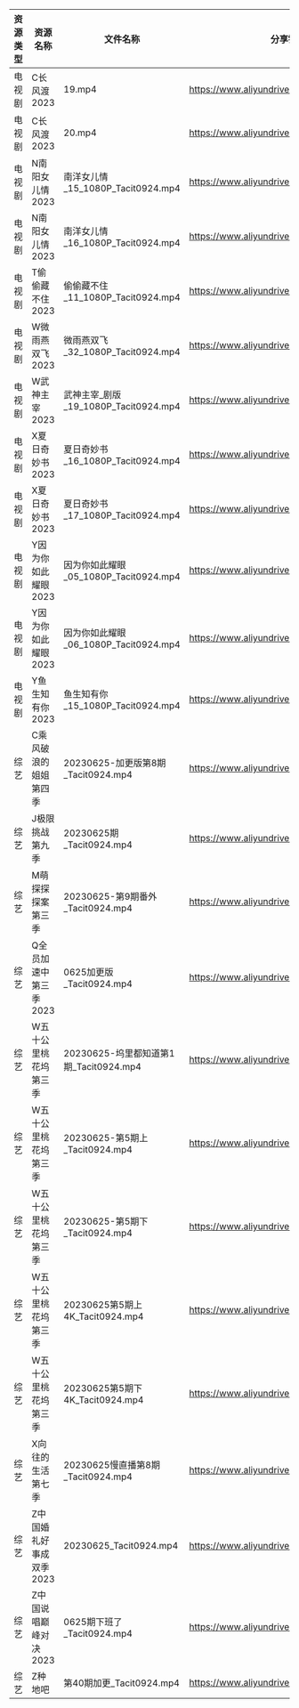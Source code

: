 | 资源类型 | 资源名称           | 文件名称                            | 分享链接                                      | 更新时间       |
| ---- | -------------- | ------------------------------- | ----------------------------------------- | ---------- |
| 电视剧  | C长风渡2023       | 19.mp4                          | https://www.aliyundrive.com/s/GvdtUBj8PMQ | 2023-06-26 |
| 电视剧  | C长风渡2023       | 20.mp4                          | https://www.aliyundrive.com/s/GvdtUBj8PMQ | 2023-06-26 |
| 电视剧  | N南阳女儿情2023     | 南洋女儿情_15_1080P_Tacit0924.mp4    | https://www.aliyundrive.com/s/XAjYPaTqKTn | 2023-06-26 |
| 电视剧  | N南阳女儿情2023     | 南洋女儿情_16_1080P_Tacit0924.mp4    | https://www.aliyundrive.com/s/XAjYPaTqKTn | 2023-06-26 |
| 电视剧  | T偷偷藏不住2023     | 偷偷藏不住_11_1080P_Tacit0924.mp4    | https://www.aliyundrive.com/s/sB1bYRHhUHf | 2023-06-26 |
| 电视剧  | W微雨燕双飞2023     | 微雨燕双飞_32_1080P_Tacit0924.mp4    | https://www.aliyundrive.com/s/Uvq8Q8wJXgg | 2023-06-26 |
| 电视剧  | W武神主宰2023      | 武神主宰_剧版_19_1080P_Tacit0924.mp4  | https://www.aliyundrive.com/s/ob4cvT33feM | 2023-06-26 |
| 电视剧  | X夏日奇妙书2023     | 夏日奇妙书_16_1080P_Tacit0924.mp4    | https://www.aliyundrive.com/s/x7rCFpAvm6R | 2023-06-26 |
| 电视剧  | X夏日奇妙书2023     | 夏日奇妙书_17_1080P_Tacit0924.mp4    | https://www.aliyundrive.com/s/x7rCFpAvm6R | 2023-06-26 |
| 电视剧  | Y因为你如此耀眼2023   | 因为你如此耀眼_05_1080P_Tacit0924.mp4  | https://www.aliyundrive.com/s/WLdrmG3sqtA | 2023-06-26 |
| 电视剧  | Y因为你如此耀眼2023   | 因为你如此耀眼_06_1080P_Tacit0924.mp4  | https://www.aliyundrive.com/s/WLdrmG3sqtA | 2023-06-26 |
| 电视剧  | Y鱼生知有你2023     | 鱼生知有你_15_1080P_Tacit0924.mp4    | https://www.aliyundrive.com/s/PtcvTV9b9k4 | 2023-06-26 |
| 综艺   | C乘风破浪的姐姐第四季    | 20230625-加更版第8期_Tacit0924.mp4   | https://www.aliyundrive.com/s/PtzrForHMqQ | 2023-06-26 |
| 综艺   | J极限挑战第九季       | 20230625期_Tacit0924.mp4         | https://www.aliyundrive.com/s/bs3kspWT7LF | 2023-06-26 |
| 综艺   | M萌探探探案第三季      | 20230625-第9期番外_Tacit0924.mp4    | https://www.aliyundrive.com/s/S7KWk25DgnD | 2023-06-26 |
| 综艺   | Q全员加速中第三季2023  | 0625加更版_Tacit0924.mp4           | https://www.aliyundrive.com/s/FvT7oNH6GCT | 2023-06-26 |
| 综艺   | W五十公里桃花坞第三季    | 20230625-坞里都知道第1期_Tacit0924.mp4 | https://www.aliyundrive.com/s/UM8vBhV25fT | 2023-06-26 |
| 综艺   | W五十公里桃花坞第三季    | 20230625-第5期上_Tacit0924.mp4     | https://www.aliyundrive.com/s/UM8vBhV25fT | 2023-06-26 |
| 综艺   | W五十公里桃花坞第三季    | 20230625-第5期下_Tacit0924.mp4     | https://www.aliyundrive.com/s/UM8vBhV25fT | 2023-06-26 |
| 综艺   | W五十公里桃花坞第三季    | 20230625第5期上4K_Tacit0924.mp4    | https://www.aliyundrive.com/s/UM8vBhV25fT | 2023-06-26 |
| 综艺   | W五十公里桃花坞第三季    | 20230625第5期下4K_Tacit0924.mp4    | https://www.aliyundrive.com/s/UM8vBhV25fT | 2023-06-26 |
| 综艺   | X向往的生活第七季      | 20230625慢直播第8期_Tacit0924.mp4    | https://www.aliyundrive.com/s/82ytPLytcAd | 2023-06-26 |
| 综艺   | Z中国婚礼好事成双季2023 | 20230625_Tacit0924.mp4          | https://www.aliyundrive.com/s/HFDgXvrSAWT | 2023-06-26 |
| 综艺   | Z中国说唱巅峰对决2023  | 0625期下班了_Tacit0924.mp4          | https://www.aliyundrive.com/s/FyoCs3Ew7BN | 2023-06-26 |
| 综艺   | Z种地吧           | 第40期加更_Tacit0924.mp4            | https://www.aliyundrive.com/s/X646VT8wnFZ | 2023-06-26 |

